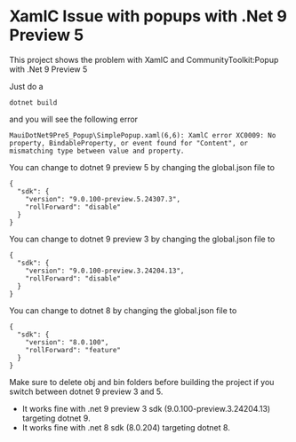 # XamlC Issue with popups with .Net 9 Preview 5

This project shows the problem with XamlC and CommunityToolkit:Popup with .Net 9 Preview 5

Just do a 
```
dotnet build
```
and you will see the following error
```
MauiDotNet9Pre5_Popup\SimplePopup.xaml(6,6): XamlC error XC0009: No property, BindableProperty, or event found for "Content", or mismatching type between value and property.
```

You can change to dotnet 9 preview 5 by changing the global.json file to
```
{
  "sdk": {
	"version": "9.0.100-preview.5.24307.3",
	"rollForward": "disable"
  }
}
```

You can change to dotnet 9 preview 3 by changing the global.json file to
```
{
  "sdk": {
	"version": "9.0.100-preview.3.24204.13",
	"rollForward": "disable"
  }
}
```

You can change to dotnet 8 by changing the global.json file to
```
{
  "sdk": {
	"version": "8.0.100",
    "rollForward": "feature"
  }
}
```

Make sure to delete obj and bin folders before building the project if you switch between dotnet 9 preview 3 and 5.


* It works fine with .net 9 preview 3 sdk (9.0.100-preview.3.24204.13) targeting dotnet 9.
* It works fine with .net 8 sdk (8.0.204) targeting dotnet 8.